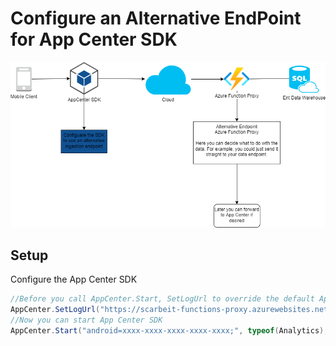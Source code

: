 # Configure an Alternative EndPoint for App Center SDK

![](/SDK/architecture.png)

## Setup

Configure the App Center SDK

```c#
//Before you call AppCenter.Start, SetLogUrl to override the default App Center ingestion endpoint
AppCenter.SetLogUrl("https://scarbeit-functions-proxy.azurewebsites.net");
//Now you can start App Center SDK
AppCenter.Start("android=xxxx-xxxx-xxxx-xxxx-xxxx;", typeof(Analytics), typeof(Crashes));
```

